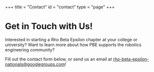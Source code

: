 +++
title = "Contact"
id = "contact"
type = "page"
+++

# Get in Touch with Us!
Interested in starting a Rho Beta Epsilon chapter at your college or university? Want to learn more about how PBE supports the robotics engineering community?

Fill out the contact form below, or send us an email at <rho-beta-epsilon-nationals@googlegroups.com>!
